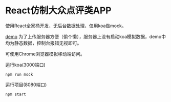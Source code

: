 # React仿制大众点评类APP

使用React全家桶开发，无后台数据处理，仅用koa做mock。

[demo](http://demo.daryldong.com/React-dianping/)
为了上传服务器方便（偷个懒），服务器上没有启动koa模拟数据，demo中均为静态数据，控制台报错无视即可。

可使用Chrome浏览器模拟移动端访问。
 
运行koa(3000端口)
```
npm run mock
```
运行项目(8080端口)
```
npm start
```
